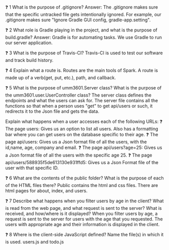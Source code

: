 ❓ 1 What is the purpose of .gitignore?
 Answer:  The .gitignore makes sure that the specific untracked file gets intentionally ignored. 
 For example, our .gitignore makes sure "Ignore Gradle GUI config, gradle-app.setting". 
                                        

❓ 2 What role is Gradle playing in the project, and what is the purpose of build.gradle?
 Answer: Gradle is for automating tasks. We use Gradle to run our server application.

❓ 3 What is the purpose of Travis-CI? 
  Travis-CI is used to test our software and track build history.

❓ 4 Explain what a route is. 
  Routes are the main tools of Spark. 
  A route is made up of a verb(get, put, etc.), path, and callback.

❓ 5 What is the purpose of umm3601.Server class? What is the purpose of the umm3601.user.UserController class?
    The server class defines the endpoints and what the users can ask for. The server file contains all the 
    functions so that when a person uses "get" to get api/users or such, it redirects it to the Json file and 
    gets the data.
 
 Explain what happens when a user accesses each of the following URLs:
    ❓ The page users: Gives us an option to list all users. 
    Also has a formatting bar where you can get users on the database specific to their age.
    ❓ The page api/users: Gives us a Json format file of all the users, with the id,name, age, company and email. 
    ❓ The page api/users?age=25: Gives us a Json format file of all the users with the specific age 25.
    ❓ The page api/users/588935f5de613130e931ffd5: Gives us a Json Format file of the user with that specific ID.
    

❓ 6 What are the contents of the public folder? What is the purpose of each of the HTML files there?
  Public contains the html and css files. There are html pages for about, index, and users.
  
❓ 7 Describe what happens when you filter users by age in the client? What is read from the web page, and what request is sent to the server? What is received, and how/where is it displayed? 
   When you filter users by age, a request is sent to the server for users with the age that you requested. The users with appropriate age and their information is displayed in the client.

❓ 8 Where is the client-side JavaScript defined? Name the file(s) in which it is used.
    users.js and todo.js
